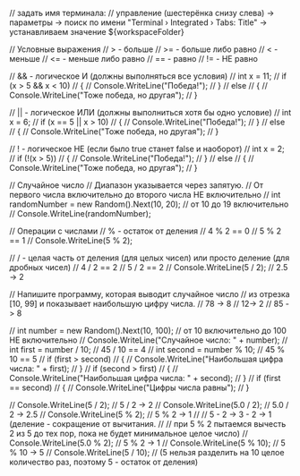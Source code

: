 // задать имя терминала:
// управление (шестерёнка снизу слева) -> параметры -> поиск по имени "Terminal › Integrated › Tabs: Title" -> устанавливаем значение ${workspaceFolder}

// Условные выражения
// > - больше
// >= - больше либо равно
// < - меньше
// <= - меньше либо равно
// == - равно
// != - НЕ равно

// && - логическое И (должны выполняться все условия)
// int x = 11;
// if (x > 5 && x < 10)
// {
//     Console.WriteLine("Победа!");
// }
// else
// {
//     Console.WriteLine("Тоже победа, но другая");
// }


// || - логическое ИЛИ (должны выполниться хотя бы одно условие)
// int x = 6;
// if (x == 5 || x > 10)
// {
//     Console.WriteLine("Победа!");
// }
// else
// {
//     Console.WriteLine("Тоже победа, но другая");
// }

// ! - логическое НЕ (если было true станет false и наоборот)
// int x = 2;
// if (!(x > 5))
// {
//     Console.WriteLine("Победа!");
// }
// else
// {
//     Console.WriteLine("Тоже победа, но другая");
// }

// Случайное число
// Диапазон указывается через запятую.
// От первого числа включительно до второго числа НЕ включительно
// int randomNumber = new Random().Next(10, 20); // от 10 до 19 включительно
// Console.WriteLine(randomNumber);

// Операции с числами
// % - остаток от деления
// 4 % 2 == 0
// 5 % 2 == 1
// Console.WriteLine(5 % 2); 

// / - целая часть от деления (для целых чисел) или просто деление (для дробных чисел)
// 4 / 2 == 2
// 5 / 2 == 2
// Console.WriteLine(5 / 2); // 2.5 -> 2


// Напишите программу, которая выводит случайное число
// из отрезка [10, 99] и показывает наибольшую цифру числа.
// 78 -> 8
// 12-> 2
// 85 -> 8

// int number = new Random().Next(10, 100); // от 10 включительно до 100 НЕ включительно
// Console.WriteLine("Случайное число: " + number);
// int first = number / 10; // 45 / 10 == 4
// int second = number % 10; // 45 % 10 == 5
// if (first > second)
// {
//     Console.WriteLine("Наибольшая цифра числа: " + first);
// }
// if (second > first)
// {
//     Console.WriteLine("Наибольшая цифра числа: " + second);
// }
// if (first == second)
// {
//     Console.WriteLine("Цифры числа равны");
// }


// Console.WriteLine(5 / 2); // 5 / 2 -> 2
// Console.WriteLine(5.0 / 2); // 5.0 / 2 -> 2.5
// Console.WriteLine(5 % 2); // 5 % 2 -> 1 
// // 5 - 2 -> 3 - 2 -> 1 (деление - сокращение от вычитания. 
// // при 5 % 2 пытаемся вычесть 2 из 5 до тех пор, пока не будет минимальное целое число)
// Console.WriteLine(5.0 % 2); // 5 % 2 -> 1
// Console.WriteLine(5 % 10); // 5 % 10 -> 5 
// Console.WriteLine(5 / 10);
// (5 нельзя разделить на 10 целое количество раз, поэтому 5 - остаток от деления)
